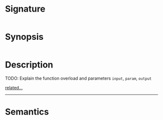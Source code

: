 # Signature
```vikid-signature
```

# Synopsis
```vikid-synopsis
```

# Description
TODO: Explain the function overload and parameters `input`, `param`, `output`

[related...](https://en.wikipedia.org/wiki/Array_data_structure)

----
# Semantics